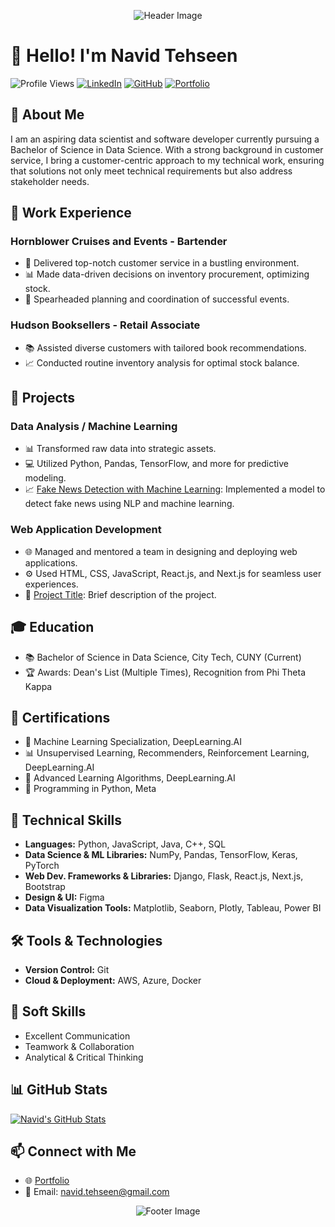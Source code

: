 <!--- Header -->
<p align="center">
  <img src="[https://your-image-url.com/your-header-image.png](https://media.giphy.com/media/xT9IgzoKnwFNmISR8I/giphy.gif)" alt="Header Image">
</p>

# 👋 Hello! I'm Navid Tehseen

![Profile Views](https://komarev.com/ghpvc/?username=YourGitHubUsername&style=flat-square&color=blue)
[![LinkedIn](https://img.shields.io/badge/LinkedIn-Navid%20Tehseen-blue?logo=linkedin&style=flat-square)](https://www.linkedin.com/in/navidtehseen/)
[![GitHub](https://img.shields.io/badge/GitHub-YourGitHubUsername-darkgreen?logo=github&style=flat-square)](https://github.com/YourGitHubUsername)
[![Portfolio](https://img.shields.io/badge/Portfolio-YourPortfolio-orange?style=flat-square)](https://your-portfolio-url.com)

## 🚀 About Me

I am an aspiring data scientist and software developer currently pursuing a Bachelor of Science in Data Science. With a strong background in customer service, I bring a customer-centric approach to my technical work, ensuring that solutions not only meet technical requirements but also address stakeholder needs.

## 💼 Work Experience

### Hornblower Cruises and Events - Bartender
- 🌟 Delivered top-notch customer service in a bustling environment.
- 📊 Made data-driven decisions on inventory procurement, optimizing stock.
- 🎉 Spearheaded planning and coordination of successful events.

### Hudson Booksellers - Retail Associate
- 📚 Assisted diverse customers with tailored book recommendations.
- 📈 Conducted routine inventory analysis for optimal stock balance.

## 🚀 Projects

### Data Analysis / Machine Learning
- 📊 Transformed raw data into strategic assets.
- 💻 Utilized Python, Pandas, TensorFlow, and more for predictive modeling.
- 📈 [Fake News Detection with Machine Learning](https://link-to-your-project.com): Implemented a model to detect fake news using NLP and machine learning.

### Web Application Development
- 🌐 Managed and mentored a team in designing and deploying web applications.
- ⚙️ Used HTML, CSS, JavaScript, React.js, and Next.js for seamless user experiences.
- 🚀 [Project Title](https://link-to-your-project.com): Brief description of the project.

## 🎓 Education

- 📚 Bachelor of Science in Data Science, City Tech, CUNY (Current)
- 🏆 Awards: Dean's List (Multiple Times), Recognition from Phi Theta Kappa

## 🚀 Certifications

- 🤖 Machine Learning Specialization, DeepLearning.AI
- 📊 Unsupervised Learning, Recommenders, Reinforcement Learning, DeepLearning.AI
- 🚀 Advanced Learning Algorithms, DeepLearning.AI
- 🐍 Programming in Python, Meta

## 🔧 Technical Skills

- **Languages:** Python, JavaScript, Java, C++, SQL
- **Data Science & ML Libraries:** NumPy, Pandas, TensorFlow, Keras, PyTorch
- **Web Dev. Frameworks & Libraries:** Django, Flask, React.js, Next.js, Bootstrap
- **Design & UI:** Figma
- **Data Visualization Tools:** Matplotlib, Seaborn, Plotly, Tableau, Power BI

## 🛠️ Tools & Technologies

- **Version Control:** Git
- **Cloud & Deployment:** AWS, Azure, Docker

## 🌟 Soft Skills

- Excellent Communication
- Teamwork & Collaboration
- Analytical & Critical Thinking

## 📊 GitHub Stats

[![Navid's GitHub Stats](https://github-readme-stats.vercel.app/api?username=YourGitHubUsername&show_icons=true&count_private=true&hide=prs,issues&theme=dark)](https://github.com/anuraghazra/github-readme-stats)

## 📫 Connect with Me

- 🌐 [Portfolio](https://your-portfolio-url.com)
- 📧 Email: navid.tehseen@gmail.com

<!--- Footer -->
<p align="center">
  <img src="https://your-footer-image-url.com/your-footer-image.png" alt="Footer Image">
</p>

